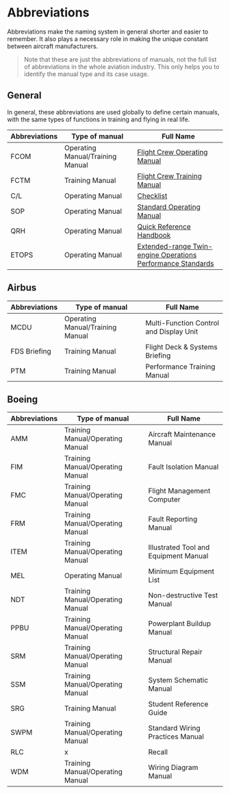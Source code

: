 # Abbreviations

Abbreviations make the naming system in general shorter and easier to remember. It also plays a necessary role in making the unique constant between aircraft manufacturers.

> Note that these are just the abbreviations of manuals, not the full list of abbreviations in the whole aviation industry. This only helps you to identify the manual type and its case usage.

## General

In general, these abbreviations are used globally to define certain manuals, with the same types of functions in training and flying in real life.

| Abbreviations | Type of manual | Full Name |
| -- | -- | -- |
| FCOM | Operating Manual/Training Manual | [Flight Crew Operating Manual](https://skybrary.aero/articles/flight-crew-operating-manual-fcom) |
| FCTM | Training Manual | [Flight Crew Training Manual](https://skybrary.aero/articles/flight-crew-trainingtechniques-manual-fctm) |
| C/L | Operating Manual | [Checklist](https://skybrary.aero/articles/checklists-purpose-and-use) |
| SOP | Operating Manual | [Standard Operating Manual](https://skybrary.aero/articles/standard-operating-procedures-sops) |
| QRH | Operating Manual | [Quick Reference Handbook](https://skybrary.aero/articles/quick-reference-handbook-qrh) |
| ETOPS | Operating Manual | [Extended-range Twin-engine Operations Performance Standards](https://skybrary.aero/articles/extended-range-operations) |

## Airbus

| Abbreviations | Type of manual | Full Name |
| -- | -- | -- |
| MCDU | Operating Manual/Training Manual | Multi-Function Control and Display Unit |
| FDS Briefing | Training Manual | Flight Deck & Systems Briefing |
| PTM | Training Manual | Performance Training Manual |

## Boeing

| Abbreviations | Type of manual | Full Name |
| -- | -- | -- |
| AMM | Training Manual/Operating Manual | Aircraft Maintenance Manual |
| FIM | Training Manual/Operating Manual | Fault Isolation Manual |
| FMC | Training Manual/Operating Manual | Flight Management Computer |
| FRM | Training Manual/Operating Manual | Fault Reporting Manual |
| ITEM | Training Manual/Operating Manual | Illustrated Tool and Equipment Manual |
| MEL | Operating Manual | Minimum Equipment List |
| NDT | Training Manual/Operating Manual | Non-destructive Test Manual |
| PPBU | Training Manual/Operating Manual | Powerplant Buildup Manual |
| SRM | Training Manual/Operating Manual | Structural Repair Manual |
| SSM | Training Manual/Operating Manual | System Schematic Manual |
| SRG | Training Manual | Student Reference Guide |
| SWPM | Training Manual/Operating Manual | Standard Wiring Practices Manual |
| RLC | x | Recall |
| WDM | Training Manual/Operating Manual | Wiring Diagram Manual |
